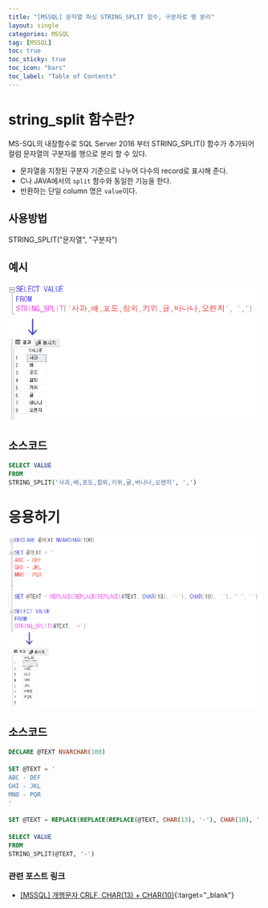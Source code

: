 ```yaml
---
title: "[MSSQL] 문자열 파싱 STRING_SPLIT 함수, 구분자로 행 분리"
layout: single
categories: MSSQL
tag: [MSSQL]
toc: true
toc_sticky: true
toc_icon: "bars"
toc_label: "Table of Contents"
---
```


# string_split 함수란?
MS-SQL의 내장함수로 SQL Server 2016 부터 STRING_SPLIT() 함수가 추가되어 컬럼 문자열의 구분자를 행으로 분리 할 수 있다.
- 문자열을 지정된 구분자 기준으로 나누어 다수의 record로 표시해 준다.
- C나 JAVA에서의 `split` 함수와 동일한 기능을 한다.
- 반환하는 단일 column 명은 `value`이다.

## 사용방법
STRING_SPLIT("문자열", "구분자")

## 예시
![images](/images/2022-11-21-mssql-string_split/string_split1.png)

## 소스코드
```sql
SELECT VALUE
FROM 
STRING_SPLIT('사과,배,포도,참외,키위,귤,바나나,오렌지', ',')
```

# 응용하기
![images](/images/2022-11-21-mssql-string_split/string_split2.png)

## 소스코드
```sql
DECLARE @TEXT NVARCHAR(100)

SET @TEXT = '
ABC - DEF
GHI - JKL
MNO - PQR
'

SET @TEXT = REPLACE(REPLACE(REPLACE(@TEXT, CHAR(13), '-'), CHAR(10), ''), ' ', '')

SELECT VALUE
FROM 
STRING_SPLIT(@TEXT, '-')
```

### 관련 포스트 링크
- [[MSSQL] 개행문자 CRLF, CHAR(13) + CHAR(10)](/mssql/mssql-crlf){:target="_blank"}